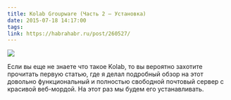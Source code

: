 ```yaml
---
title: Kolab Groupware (Часть 2 — Установка)
date: 2015-07-18 14:17:00
tags:
link: https://habrahabr.ru/post/260527/
---
```


![](https://habrastorage.org/files/ee8/922/938/ee892293882e4e2487c48354109305bb.png)

Если вы еще не знаете что такое Kolab, то вы вероятно захотите прочитать первую статью, где я делал подробный обзор на этот довольно функциональный и полностью свободной почтовый сервер с красивой веб-мордой.
На этот раз мы будем его устанавливать.
<!-- more -->

